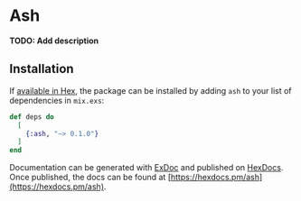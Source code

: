 # Ash

**TODO: Add description**

## Installation

If [available in Hex](https://hex.pm/docs/publish), the package can be installed
by adding `ash` to your list of dependencies in `mix.exs`:

```elixir
def deps do
  [
    {:ash, "~> 0.1.0"}
  ]
end
```

Documentation can be generated with [ExDoc](https://github.com/elixir-lang/ex_doc)
and published on [HexDocs](https://hexdocs.pm). Once published, the docs can
be found at [https://hexdocs.pm/ash](https://hexdocs.pm/ash).

